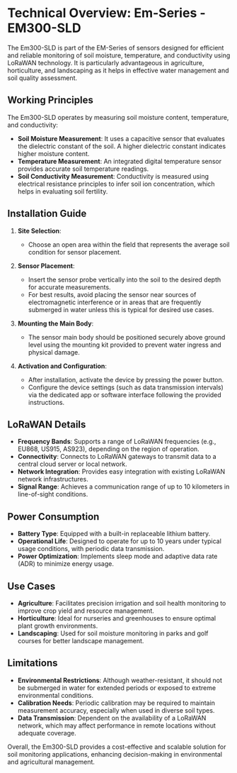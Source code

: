# Technical Overview: Em-Series - EM300-SLD

The Em300-SLD is part of the EM-Series of sensors designed for efficient and reliable monitoring of soil moisture, temperature, and conductivity using LoRaWAN technology. It is particularly advantageous in agriculture, horticulture, and landscaping as it helps in effective water management and soil quality assessment.

## Working Principles

The Em300-SLD operates by measuring soil moisture content, temperature, and conductivity:
- **Soil Moisture Measurement**: It uses a capacitive sensor that evaluates the dielectric constant of the soil. A higher dielectric constant indicates higher moisture content.
- **Temperature Measurement**: An integrated digital temperature sensor provides accurate soil temperature readings.
- **Soil Conductivity Measurement**: Conductivity is measured using electrical resistance principles to infer soil ion concentration, which helps in evaluating soil fertility.

## Installation Guide

1. **Site Selection**:
   - Choose an open area within the field that represents the average soil condition for sensor placement.

2. **Sensor Placement**:
   - Insert the sensor probe vertically into the soil to the desired depth for accurate measurements.
   - For best results, avoid placing the sensor near sources of electromagnetic interference or in areas that are frequently submerged in water unless this is typical for desired use cases.

3. **Mounting the Main Body**:
   - The sensor main body should be positioned securely above ground level using the mounting kit provided to prevent water ingress and physical damage.

4. **Activation and Configuration**:
   - After installation, activate the device by pressing the power button.
   - Configure the device settings (such as data transmission intervals) via the dedicated app or software interface following the provided instructions.

## LoRaWAN Details

- **Frequency Bands**: Supports a range of LoRaWAN frequencies (e.g., EU868, US915, AS923), depending on the region of operation.
- **Connectivity**: Connects to LoRaWAN gateways to transmit data to a central cloud server or local network. 
- **Network Integration**: Provides easy integration with existing LoRaWAN network infrastructures.
- **Signal Range**: Achieves a communication range of up to 10 kilometers in line-of-sight conditions.

## Power Consumption

- **Battery Type**: Equipped with a built-in replaceable lithium battery.
- **Operational Life**: Designed to operate for up to 10 years under typical usage conditions, with periodic data transmission.
- **Power Optimization**: Implements sleep mode and adaptive data rate (ADR) to minimize energy usage.

## Use Cases

- **Agriculture**: Facilitates precision irrigation and soil health monitoring to improve crop yield and resource management.
- **Horticulture**: Ideal for nurseries and greenhouses to ensure optimal plant growth environments.
- **Landscaping**: Used for soil moisture monitoring in parks and golf courses for better landscape management.

## Limitations

- **Environmental Restrictions**: Although weather-resistant, it should not be submerged in water for extended periods or exposed to extreme environmental conditions.
- **Calibration Needs**: Periodic calibration may be required to maintain measurement accuracy, especially when used in diverse soil types.
- **Data Transmission**: Dependent on the availability of a LoRaWAN network, which may affect performance in remote locations without adequate coverage.

Overall, the Em300-SLD provides a cost-effective and scalable solution for soil monitoring applications, enhancing decision-making in environmental and agricultural management.